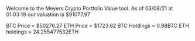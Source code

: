 Welcome to the Meyers Crypto Portfolio Value tool. 
As of 03/08/21 at 01:03:19 our valuation is $91077.97 

BTC Price = $50276.27
 ETH Price = $1723.62
BTC Holdings = 0.98BTC
 ETH holdings = 24.255477532ETH 
